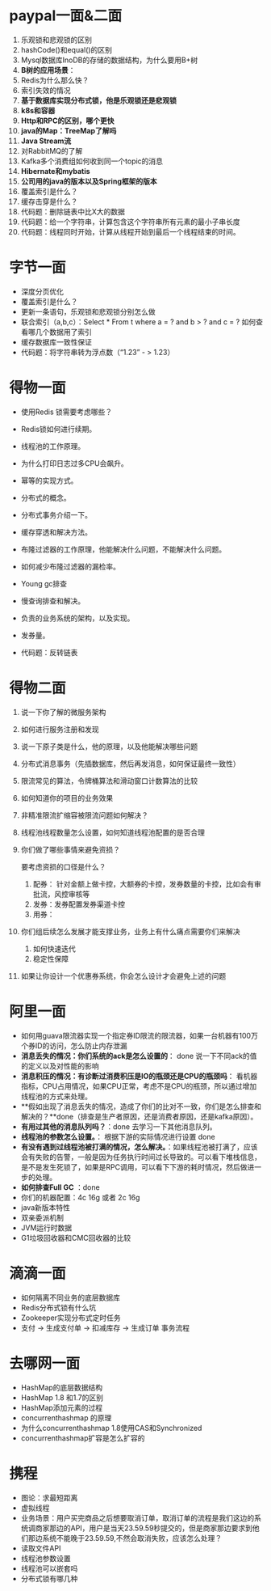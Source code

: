 # paypal一面&二面

1. 乐观锁和悲观锁的区别
2. hashCode()和equal()的区别
3. Mysql数据库InoDB的存储的数据结构，为什么要用B+树
4. **B树的应用场景**：
5. Redis为什么那么快？
6. 索引失效的情况
7. **基于数据库实现分布式锁，他是乐观锁还是悲观锁**
8. **k8s和容器**
9. **Http和RPC的区别，哪个更快**
10. **java的Map：TreeMap了解吗**
11. **Java Stream流**
12. 对RabbitMQ的了解
13. Kafka多个消费组如何收到同一个topic的消息
14. **Hibernate和mybatis**
15. **公司用的java的版本以及Spring框架的版本**
16. 覆盖索引是什么？
17. 缓存击穿是什么？
18. 代码题：删除链表中比X大的数据
19. 代码题：给一个字符串，计算包含这个字符串所有元素的最小子串长度
20. 代码题：线程同时开始，计算从线程开始到最后一个线程结束的时间。

# 字节一面

- 深度分页优化
- 覆盖索引是什么？
- 更新一条语句，乐观锁和悲观锁分别怎么做
- 联合索引（a,b,c）：Select * From t where a = ?  and b > ? and c = ?   如何查看哪几个数据用了索引
- 缓存数据库一致性保证
- 代码题：将字符串转为浮点数（“1.23” - > 1.23）



# 得物一面

- 使用Redis 锁需要考虑哪些？
- Redis锁如何进行续期。
- 线程池的工作原理。
- 为什么打印日志过多CPU会飙升。
- 幂等的实现方式。
- 分布式的概念。
- 分布式事务介绍一下。
- 缓存穿透和解决方法。
- 布隆过滤器的工作原理，他能解决什么问题，不能解决什么问题。
- 如何减少布隆过滤器的漏检率。

- Young gc排查
- 慢查询排查和解决。
- 负责的业务系统的架构，以及实现。
- 发券量。
- 代码题：反转链表

#  得物二面

1. 说一下你了解的微服务架构

2. 如何进行服务注册和发现

3. 说一下原子类是什么，他的原理，以及他能解决哪些问题

4. 分布式消息事务（先插数据库，然后再发消息，如何保证最终一致性）

5. 限流常见的算法，令牌桶算法和滑动窗口计数算法的比较

6. 如何知道你的项目的业务效果

7. 非精准限流扩缩容被限流问题如何解决？

8. 线程池线程数量怎么设置，如何知道线程池配置的是否合理

9. 你们做了哪些事情来避免资损？  

   要考虑资损的口径是什么？

   1. 配券： 针对金额上做卡控，大额券的卡控，发券数量的卡控，比如会有审批流，风控审核等
   2. 发券：发券配置发券渠道卡控
   3. 用券：

10. 你们组后续怎么发展才能支撑业务，业务上有什么痛点需要你们来解决
    1. 如何快速迭代
    2. 稳定性保障

11. 如果让你设计一个优惠券系统，你会怎么设计才会避免上述的问题

# 阿里一面

- 如何用guava限流器实现一个指定券ID限流的限流器，如果一台机器有100万个券ID的访问，怎么防止内存泄漏
- **消息丢失的情况：你们系统的ack是怎么设置的**： done 说一下不同ack的值的定义以及对性能的影响
- **消息积压的情况：有诊断过消费积压是IO的瓶颈还是CPU的瓶颈吗**： 看机器指标，CPU占用情况，如果CPU正常，考虑不是CPU的瓶颈，所以通过增加线程池的方式来处理。
- **假如出现了消息丢失的情况，造成了你们的比对不一致，你们是怎么排查和解决的？**done（排查是生产者原因，还是消费者原因，还是kafka原因）。
- **有用过其他的消息队列吗？**：done 去学习一下其他消息队列。
- **线程池的参数怎么设置。**： 根据下游的实际情况进行设置 done
- **有没有遇到过线程池被打满的情况，怎么解决。**：如果线程池被打满了，应该会有失败的告警，一般是因为任务执行时间过长导致的。可以看下堆栈信息，是不是发生死锁了，如果是RPC调用，可以看下下游的耗时情况，然后做进一步的处理。
- **如何排查Full GC** ：done
- 你们的机器配置：4c 16g 或者 2c 16g
- java新版本特性
- 双亲委派机制
- JVM运行时数据
- G1垃圾回收器和CMC回收器的比较

# 滴滴一面

- 如何隔离不同业务的底层数据库
- Redis分布式锁有什么坑
- Zookeeper实现分布式定时任务
- 支付 -> 生成支付单  -> 扣减库存 -> 生成订单 事务流程

# 去哪网一面

- HashMap的底层数据结构
- HashMap 1.8 和1.7的区别
- HashMap添加元素的过程
- concurrenthashmap 的原理
- 为什么concurrenthashmap 1.8使用CAS和Synchronized
- concurrenthashmap扩容是怎么扩容的

# 携程

- 图论：求最短距离
- 虚拟线程
- 业务场景：用户买完商品之后想要取消订单，取消订单的流程是我们这边的系统调商家那边的API，用户是当天23.59.59秒提交的，但是商家那边要求到他们那边系统不能晚于23.59.59,不然会取消失败，应该怎么处理？
- 读取文件API
- 线程池参数设置
- 线程池可以嵌套吗
- 分布式锁有哪几种
